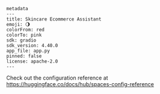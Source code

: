 ```metadata
metadata
---
title: Skincare Ecommerce Assistant
emoji: 🌖
colorFrom: red
colorTo: pink
sdk: gradio
sdk_version: 4.40.0
app_file: app.py
pinned: false
license: apache-2.0
---
```
Check out the configuration reference at https://huggingface.co/docs/hub/spaces-config-reference
